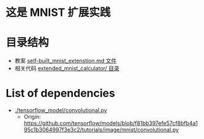 # 这是 MNIST 扩展实践

# 目录结构
* 教案 [self-built_mnist_extenstion.md 文件](./self-built_mnist_extenstion.md)
* 相关代码 [extended_mnist_calculator/ 目录](./extended_mnist_calculator/)

# List of dependencies

- [./tensorflow_model/convolutional.py](./tensorflow_model/convolutional.py)
    - Origin: <https://github.com/tensorflow/models/blob/f81bb397efe57cf8bfb4a195c1b3064997f3e3c2/tutorials/image/mnist/convolutional.py>
